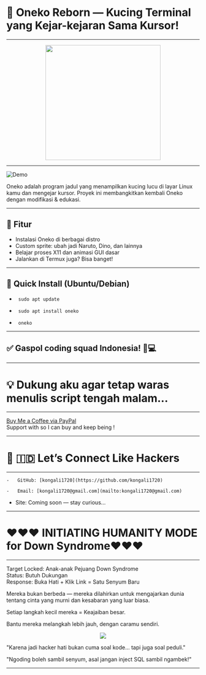 # 🐾   Oneko Reborn   —   Kucing Terminal yang Kejar-kejaran Sama Kursor!
---

<p align="center"> <img src="https://media1.giphy.com/media/v1.Y2lkPTc5MGI3NjExMTYwNnR2bTNhd2w1d24yYmN1dTRjaTlib3BidWI2ZHY4cXMwbXQwbCZlcD12MV9pbnRlcm5hbF9naWZfYnlfaWQmY3Q9Zw/DqiMTFxiXx0VaVZQbF/giphy.gif" width="300"/></p>

---

![Demo](./screenshots/demo.gif)

Oneko adalah program jadul yang menampilkan kucing lucu di layar Linux kamu dan mengejar kursor. Proyek ini membangkitkan kembali Oneko dengan modifikasi & edukasi.

---

## 🎯 Fitur
- Instalasi Oneko di berbagai distro
- Custom sprite: ubah jadi Naruto, Dino, dan lainnya
- Belajar proses X11 dan animasi GUI dasar
- Jalankan di Termux juga? Bisa banget!

---

## 🚀 Quick Install (Ubuntu/Debian)

  -      sudo apt update

  -      sudo apt install oneko

  -      oneko

---

## ✅ Gaspol coding squad Indonesia! 🚀💻

---

#  💡 Dukung aku agar tetap waras menulis script tengah malam...
---

  [Buy Me a Coffee via PayPal](https://www.paypal.com/paypalme/bungtempong99)    
Support with   so I can buy   and keep being  !

---

# 🚀 🇮🇩 Let’s Connect Like Hackers
---

    -   GitHub: [kongali1720](https://github.com/kongali1720)

    -   Email: [kongali1720@gmail.com](mailto:kongali1720@gmail.com)

  -   Site: Coming soon — stay curious...

---
 # ❤️❤❤️ INITIATING HUMANITY MODE for Down Syndrome❤️❤❤️
---

  Target Locked: Anak-anak Pejuang Down Syndrome  
  Status: Butuh Dukungan  
  Response: Buka Hati + Klik Link = Satu Senyum Baru

  Mereka bukan berbeda — mereka dilahirkan untuk mengajarkan dunia tentang cinta yang murni dan kesabaran yang luar biasa.

  Setiap langkah kecil mereka = Keajaiban besar.

  Bantu mereka melangkah lebih jauh, dengan caramu sendiri.

<p align="center">
  <a href="https://mydonation4ds.github.io/" target="_blank">
    <img src="https://img.shields.io/badge/SUPPORT--NOW-%F0%9F%A7%A1-orange?style=for-the-badge&logo=heart" />
  </a>
</p>

"Karena jadi hacker hati bukan cuma soal kode... tapi juga soal peduli." 

"Ngoding boleh sambil senyum, asal jangan inject SQL sambil ngambek!" 

---
